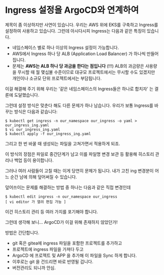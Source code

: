 # Ingress 설정을 ArgoCD와 연계하여

제목이 좀 이상하지만 사연이 있습니다. 우리는 AWS 위에 EKS를 구축하고 Ingress를 설정하여 사용하고 있습니다.
그런데 아시다시피 Ingress는 다음과 같은 특징이 있습니다.

* 네임스페이스 별로 하나 이상의 Ingress 설정이 가능합니다.
* AWS에서 Ingress 하나 당 ALB (Application Load Balancer) 가 하나씩 만들어집니다.
* 문제는 **AWS는 ALB 하나 당 과금을 한다는 점입니다** (!!!) ALB의 과금량은 사용량을 무시할 때 월 몇십불 수준이므로 대규모 프로젝트에서는 무시할 수도 있겠지만 
  개인이나 소규모 단위 프로젝트에서는 부담됩니다.

이걸 해결해 주기 위해 우리는 '같은 네임스페이스의 Ingress들은 하나로 합치자' 는 결론에 도달했습니다.

그런데 설정 방식은 맞춘다 해도 다른 문제가 하나 남습니다.
우리가 보통 Ingress를 바꾸는 방식은 다음과 같습니다:
```
$ kubectl get ingress -n our_namespace our_ingress -o yaml > our_ingress_ing.yaml
$ vi our_ingress_ing.yaml
$ kubectl apply -f our_ingress_ing.yaml
```
그리고 한 번 바꿀 때 생성되는 파일을 고쳐가면서 적용하게 되죠.

이 방식의 장점은 파일로 중간단계가 남고 이를 파일명 변경 보관 등 활용해 히스토리 관리나 백업 등이 용이합니다.

그러나 여러 사람들이 고칠 때는 이게 당연히 문제가 됩니다.
내가 고친 ing 변경분이 어느 순간 남에 의해 덮어써질 수 있습니다.

덮어쓰이는 문제를 해결하는 방법 중 하나는 다음과 같은 직접 변경인데
```
$ kubectl edit ingress -n our_namespace our_ingress
[ vi editor 가 열려 편집 가능 ]
```
이건 히스토리 관리 등 여러 가지를 포기해야 합니다.

그런데 생각해 보니... ArgoCD가 이걸 위해 존재하지 않았던가!

방법은 간단합니다.

* git 혹은 gitea에 ingress 파일을 포함한 프로젝트를 추가하고
* 프로젝트에 ingress 파일을 가져다 두고
* ArgoCD 에 프로젝트 및 APP 을 추가해 이 파일을 Sync 하게 합니다.
* 이후로는 git 을 건드리면 바로 반영될 겁니다. 
* 버전관리도 되니까 안심.

